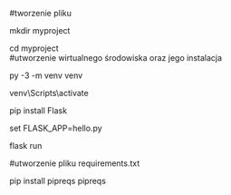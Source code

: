 

#tworzenie pliku

mkdir myproject 

cd myproject  
#utworzenie wirtualnego środowiska oraz jego instalacja

py -3 -m venv venv 

venv\Scripts\activate 

pip install Flask 

set FLASK_APP=hello.py 

flask run 

#utworzenie pliku requirements.txt 

pip install pipreqs 
pipreqs 
